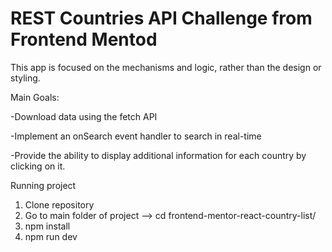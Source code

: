 # REST Countries API Challenge from Frontend Mentod

This app is focused on the mechanisms and logic, rather than the design or styling.

Main Goals:

-Download data using the fetch API

-Implement an onSearch event handler to search in real-time

-Provide the ability to display additional information for each country by clicking on it.

Running project
1. Clone repository
2. Go to main folder of project --> cd frontend-mentor-react-country-list/     
3. npm install
4. npm run dev
